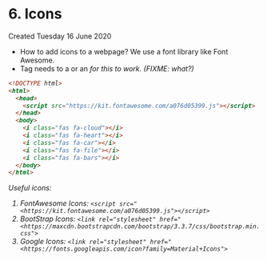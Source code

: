 # 6. Icons
Created Tuesday 16 June 2020

- How to add icons to a webpage? We use a font library like Font Awesome.
- Tag needs to a <span> or an <i> for this to work. (FIXME: what?)

```html
<!DOCTYPE html>
<html>
  <head>
    <script src="https://kit.fontawesome.com/a076d05399.js"></script>
  </head>
  <body>
    <i class="fas fa-cloud"></i>
    <i class="fas fa-heart"></i>
    <i class="fas fa-car"></i>
    <i class="fas fa-file"></i>
    <i class="fas fa-bars"></i>
  </body>
</html>
```

Useful icons:
1. FontAwesome Icons: `<script src="<https://kit.fontawesome.com/a076d05399.js"></script>`
2. BootStrap Icons: `<link rel="stylesheet" href="<https://maxcdn.bootstrapcdn.com/bootstrap/3.3.7/css/bootstrap.min.css">`
3. Google Icons: `<link rel="stylesheet" href="<https://fonts.googleapis.com/icon?family=Material+Icons">`
